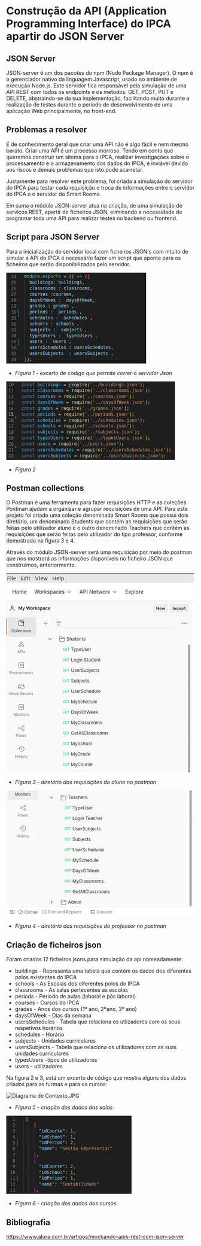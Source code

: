 # Construção da API (Application Programming Interface) do IPCA apartir do JSON Server

## JSON Server

JSON-server é um dos pacotes do npm (Node Package Manager). O npm é o gerenciador nativo da linguagem Javascript, usado no ambiente de execução Node.js. 
Este servidor fica responsável pela simulação de uma API REST com todos os endpoints e os metodos: GET, POST, PUT e DELETE, abstraindo-se da sua implementação, facilitando muito durante a realização de testes durante o período de desenvolvimento de uma aplicação Web principalmente, no front-end.

## Problemas a resolver

É de conhecimento geral que criar uma API não é algo fácil e nem mesmo barato. Criar uma API é um processo morroso. Tendo em conta que queremos construir um sitema para o IPCA, realizar investigações sobre o processamento e o armazenamento dos dados do IPCA, é inviável devido aos riscos e demais problemas que isto pode acarretar.

Justamente para resolver este problema, foi criada a simulação  do servidor do IPCA para testar cada requisição e troca de informações entre o servidor do IPCA e o servidor do Smart Rooms.

Em suma o módulo JSON-server atua na criação, de uma simulação de serviços REST, apartir de ficheiros JSON, eliminando a necessidade de programar toda uma API para realizar testes no backend ou frontend.

## Script para JSON Server

Para a inicialização do servidor local com ficheiros JSON's com intuito de simular a API do IPCA é necessário fazer um script que aponte para os ficheiros que serão disponibilizados pelo servidor.

![Diagrama de Contexto.JPG](images/codeJsonServer.jpeg)

* *Figura 1 - excerto de codigo que permite correr o servidor Json*

![Diagrama de Contexto.JPG](images/codeJsonServer2.jpeg)

* *Figura 2*

## Postman collections

O Postman é uma ferramenta para fazer requisições HTTP e as coleções Postman ajudam a organizar e agrupar requisições de uma API. Para este projeto foi criado uma coleção denominada Smart Rooms que possui dois diretório, um denominado Students que contém as requisições que serão feitas pelo utilizador aluno e o outro denominado Teachers que contém as requisições que serão feitas pelo utilizador do tipo professor, conforme demostrado na figura 3 e 4.

Através do módulo JSON-server será uma requisição por meio do postman que nos mostrará as informações disponíveis no ficheiro JSON que construimos, anteriormente.

![Diagrama de Contexto.JPG](images/postmanStudents.jpeg)

* *Figura 3 - diretório das requisições do aluno no postman*

![Diagrama de Contexto.JPG](images/postmanTeachers.jpeg)

* *Figura 4 - diretório das requisições do professor no postman*


## Criação de ficheiros json

Foram criados 12 ficheiros jsons para simulação da api nomeadamente:

* buildings - Representa uma tabela que contém os dados dos diferentes polos existentes do IPCA
* schools - As Escolas dos diferentes polos do IPCA
* classrooms - As salas pertecentes as escolas
* periods - Periodo de aulas (laboral e pós laboral)
* courses - Cursos do IPCA
* grades - Anos dos cursos (1º ano, 2ºano, 3º ano)
* daysOfWeek - Dias da semana
* usersSchedules -  Tabela que relaciona os utlizadores com os seus respetivos horários
* schedules - Horário
* subjects - Unidades curriculares
* usersSubjects - Tabela que relaciona os utilizadores com as suas unidades curriculares
* typesUsers -tipos de utilizadores
* users - utilizadores

Na figura 2 e 3, está um excerto de código que mostra alguns dos dados criados para as turmas e para os cursos:



![Diagrama de Contexto.JPG](images/generationDataClassroms.jpeg)

* *Figura 5  - criação dos dados das salas*


![Diagrama de Contexto.JPG](images/generationDataCourses.jpeg)
* *Figura 6 - criação dos dados dos cursos*


## Bibliografia

https://www.alura.com.br/artigos/mockando-apis-rest-com-json-server